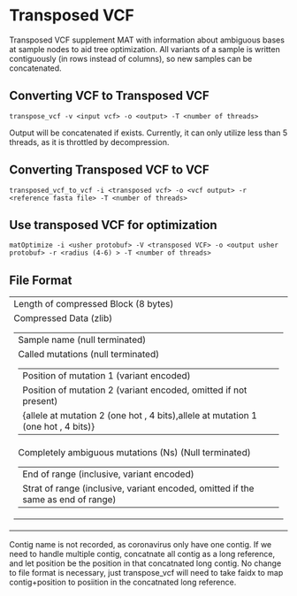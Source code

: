 # Transposed VCF
Transposed VCF supplement MAT with information about ambiguous bases at sample nodes to aid tree optimization. All variants of a sample is written contiguously (in rows instead of columns), so new samples can be concatenated.
## Converting VCF to Transposed VCF
```
transpose_vcf -v <input vcf> -o <output> -T <number of threads>
```
Output will be concatenated if exists. Currently, it can only utilize less than 5 threads, as it is throttled by decompression.
## Converting Transposed VCF to VCF
```
transposed_vcf_to_vcf -i <transposed vcf> -o <vcf output> -r <reference fasta file> -T <number of threads>
```
## Use transposed VCF for optimization
```
matOptimize -i <usher protobuf> -V <transposed VCF> -o <output usher protobuf> -r <radius (4-6) > -T <number of threads>
```
## File Format
<table>
  <tbody>
    <tr>
        <td>Length of compressed Block (8 bytes)</td>
    </tr>
    <tr>
        <td>
        Compressed Data (zlib)
        <table>
            <tbody>
                <tr>
                    <td> Sample name (null terminated) </td>
                </tr>
                <tr>
                    <td> Called mutations (null terminated)
                        <table>
                        <tbody>
                            <tr> 
                              <td> Position of mutation 1 (variant encoded) 
                            <tr> 
                              <td> Position of mutation 2 (variant encoded, omitted if not present) 
                            <tr> 
                              <td> {allele at mutation 2 (one hot , 4 bits),allele at mutation 1 (one hot , 4 bits)} 
                        </tbody>
                        </table>
                    </td>
                </tr>
                <tr>
                    <td>
                        Completely ambiguous mutations (Ns) (Null terminated)
                        <table>
                        <tbody>
                        <tr>
                            <td> End of range (inclusive, variant encoded) 
                        <tr>
                            <td> Strat of range (inclusive, variant encoded, omitted if the same as end of range)
                        </tbody>
                        </table>
                    </td>
                </tr>
            </tbody>
        </table>
    </tr>
  </tbody>
</table>
Contig name is not recorded, as coronavirus only have one contig. If we need to handle multiple contig, concatnate all contig as a long reference, and let position be the position in that concatnated long contig. No change to file format is necessary, just transpose_vcf will need to take faidx to map contig+position to posiition in the concatnated long reference.
